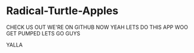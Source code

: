 # Radical-Turtle-Apples
CHECK US OUT WE'RE ON GITHUB NOW YEAH LETS DO THIS APP WOO GET PUMPED LETS GO GUYS

YALLA
